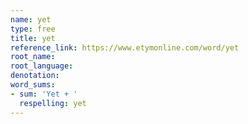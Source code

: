 ```yaml
---
name: yet
type: free
title: yet
reference_link: https://www.etymonline.com/word/yet
root_name: 
root_language: 
denotation: 
word_sums:
- sum: 'Yet + '
  respelling: yet
---
```

